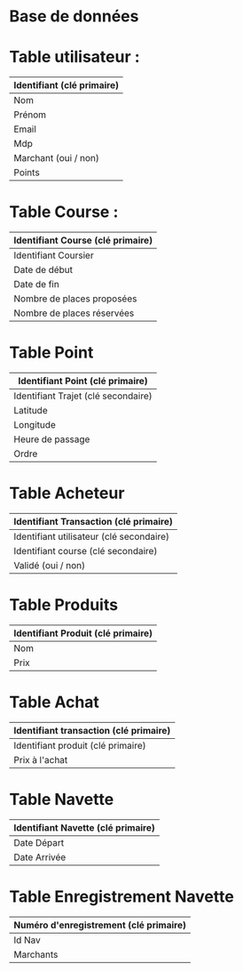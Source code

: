 # Base de données

# Table utilisateur :

| Identifiant (clé primaire) |
| --- |
| Nom |
| Prénom |
| Email |
| Mdp |
| Marchant (oui / non) |
| Points |

# Table Course :

| Identifiant Course (clé primaire) |
| --- |
| Identifiant Coursier |
| Date de début |
| Date de fin |
| Nombre de places proposées |
| Nombre de places réservées |

# Table Point

| Identifiant Point (clé primaire) |
| --- |
| Identifiant Trajet (clé secondaire) |
| Latitude |
| Longitude |
| Heure de passage |
| Ordre |

# Table Acheteur

| Identifiant Transaction (clé primaire)  |
| --- |
| Identifiant utilisateur (clé secondaire) |
| Identifiant course (clé secondaire) |
| Validé (oui / non) |

# Table Produits

| Identifiant Produit (clé primaire) |
| --- |
| Nom |
| Prix |

# Table Achat

| Identifiant transaction (clé primaire) |
| --- |
| Identifiant produit (clé primaire) |
| Prix à l'achat |

# Table Navette

| Identifiant Navette (clé primaire)|
| --- |
| Date Départ |
| Date Arrivée |

# Table Enregistrement Navette
| Numéro d'enregistrement (clé primaire)|
| --- |
| Id Nav |
| Marchants |
